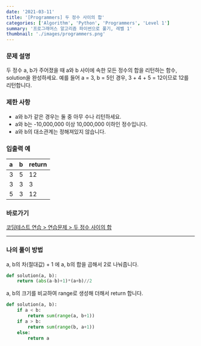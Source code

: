 ```yaml
---
date: '2021-03-11'
title: '[Programmers] 두 정수 사이의 합'
categories: ['Algorithm', 'Python', 'Programmers', 'Level 1']
summary: '프로그래머스 알고리즘 파이썬으로 풀기, 레벨 1'
thumbnail: './images/programmers.png'
---
```


### 문제 설명

두 정수 a, b가 주어졌을 때 a와 b 사이에 속한 모든 정수의 합을 리턴하는 함수, solution을 완성하세요.
예를 들어 a = 3, b = 5인 경우, 3 + 4 + 5 = 12이므로 12를 리턴합니다.

### 제한 사항

- a와 b가 같은 경우는 둘 중 아무 수나 리턴하세요.
- a와 b는 -10,000,000 이상 10,000,000 이하인 정수입니다.
- a와 b의 대소관계는 정해져있지 않습니다.

### 입출력 예

| a    | b    | return |
| :--- | :--- | :----- |
| 3    | 5    | 12     |
| 3    | 3    | 3      |
| 5    | 3    | 12     |

### 바로가기

[코딩테스트 연습 > 연습문제 > 두 정수 사이의 합](<https://programmers.co.kr/learn/courses/30/lessons/12912?language=python3>)

---

### 나의 풀이 방법

a, b의 차(절대값) + 1 에 a, b의 합을 곱해서 2로 나눠줍니다.

``` python
def solution(a, b):
    return (abs(a-b)+1)*(a+b)//2
```

a, b의 크기를 비교하여 range로 생성해 더해서 return 합니다.

```python
def solution(a, b):
    if a < b:
        return sum(range(a, b+1))
    if a > b:
        return sum(range(b, a+1))
    else:
        return a
```